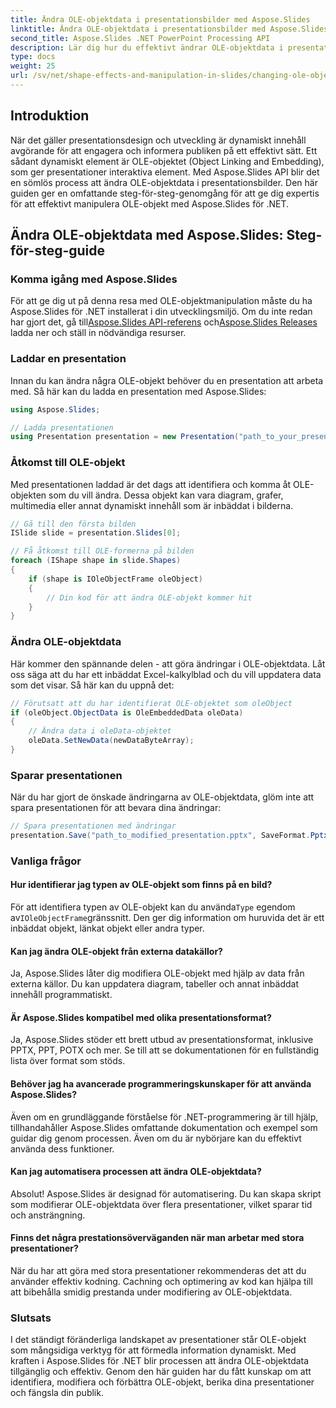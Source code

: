 ```yaml
---
title: Ändra OLE-objektdata i presentationsbilder med Aspose.Slides
linktitle: Ändra OLE-objektdata i presentationsbilder med Aspose.Slides
second_title: Aspose.Slides .NET PowerPoint Processing API
description: Lär dig hur du effektivt ändrar OLE-objektdata i presentationsbilder med Aspose.Slides API. Denna steg-för-steg-guide ger kodexempel och viktiga insikter.
type: docs
weight: 25
url: /sv/net/shape-effects-and-manipulation-in-slides/changing-ole-object-data/
---
```


## Introduktion

När det gäller presentationsdesign och utveckling är dynamiskt innehåll avgörande för att engagera och informera publiken på ett effektivt sätt. Ett sådant dynamiskt element är OLE-objektet (Object Linking and Embedding), som ger presentationer interaktiva element. Med Aspose.Slides API blir det en sömlös process att ändra OLE-objektdata i presentationsbilder. Den här guiden ger en omfattande steg-för-steg-genomgång för att ge dig expertis för att effektivt manipulera OLE-objekt med Aspose.Slides för .NET.

## Ändra OLE-objektdata med Aspose.Slides: Steg-för-steg-guide

### Komma igång med Aspose.Slides

 För att ge dig ut på denna resa med OLE-objektmanipulation måste du ha Aspose.Slides för .NET installerat i din utvecklingsmiljö. Om du inte redan har gjort det, gå till[Aspose.Slides API-referens](https://reference.aspose.com/slides/net/) och[Aspose.Slides Releases](https://releases.aspose.com/slides/net/) ladda ner och ställ in nödvändiga resurser.

### Laddar en presentation

Innan du kan ändra några OLE-objekt behöver du en presentation att arbeta med. Så här kan du ladda en presentation med Aspose.Slides:

```csharp
using Aspose.Slides;

// Ladda presentationen
using Presentation presentation = new Presentation("path_to_your_presentation.pptx");
```

### Åtkomst till OLE-objekt

Med presentationen laddad är det dags att identifiera och komma åt OLE-objekten som du vill ändra. Dessa objekt kan vara diagram, grafer, multimedia eller annat dynamiskt innehåll som är inbäddat i bilderna.

```csharp
// Gå till den första bilden
ISlide slide = presentation.Slides[0];

// Få åtkomst till OLE-formerna på bilden
foreach (IShape shape in slide.Shapes)
{
    if (shape is IOleObjectFrame oleObject)
    {
        // Din kod för att ändra OLE-objekt kommer hit
    }
}
```

### Ändra OLE-objektdata

Här kommer den spännande delen - att göra ändringar i OLE-objektdata. Låt oss säga att du har ett inbäddat Excel-kalkylblad och du vill uppdatera data som det visar. Så här kan du uppnå det:

```csharp
// Förutsatt att du har identifierat OLE-objektet som oleObject
if (oleObject.ObjectData is OleEmbeddedData oleData)
{
    // Ändra data i oleData-objektet
    oleData.SetNewData(newDataByteArray);
}
```

### Sparar presentationen

När du har gjort de önskade ändringarna av OLE-objektdata, glöm inte att spara presentationen för att bevara dina ändringar:

```csharp
// Spara presentationen med ändringar
presentation.Save("path_to_modified_presentation.pptx", SaveFormat.Pptx);
```

### Vanliga frågor

#### Hur identifierar jag typen av OLE-objekt som finns på en bild?

 För att identifiera typen av OLE-objekt kan du använda`Type` egendom av`IOleObjectFrame`gränssnitt. Den ger dig information om huruvida det är ett inbäddat objekt, länkat objekt eller andra typer.

#### Kan jag ändra OLE-objekt från externa datakällor?

Ja, Aspose.Slides låter dig modifiera OLE-objekt med hjälp av data från externa källor. Du kan uppdatera diagram, tabeller och annat inbäddat innehåll programmatiskt.

#### Är Aspose.Slides kompatibel med olika presentationsformat?

Ja, Aspose.Slides stöder ett brett utbud av presentationsformat, inklusive PPTX, PPT, POTX och mer. Se till att se dokumentationen för en fullständig lista över format som stöds.

#### Behöver jag ha avancerade programmeringskunskaper för att använda Aspose.Slides?

Även om en grundläggande förståelse för .NET-programmering är till hjälp, tillhandahåller Aspose.Slides omfattande dokumentation och exempel som guidar dig genom processen. Även om du är nybörjare kan du effektivt använda dess funktioner.

#### Kan jag automatisera processen att ändra OLE-objektdata?

Absolut! Aspose.Slides är designad för automatisering. Du kan skapa skript som modifierar OLE-objektdata över flera presentationer, vilket sparar tid och ansträngning.

#### Finns det några prestationsöverväganden när man arbetar med stora presentationer?

När du har att göra med stora presentationer rekommenderas det att du använder effektiv kodning. Cachning och optimering av kod kan hjälpa till att bibehålla smidig prestanda under modifiering av OLE-objektdata.

### Slutsats

I det ständigt föränderliga landskapet av presentationer står OLE-objekt som mångsidiga verktyg för att förmedla information dynamiskt. Med kraften i Aspose.Slides för .NET blir processen att ändra OLE-objektdata tillgänglig och effektiv. Genom den här guiden har du fått kunskap om att identifiera, modifiera och förbättra OLE-objekt, berika dina presentationer och fängsla din publik.